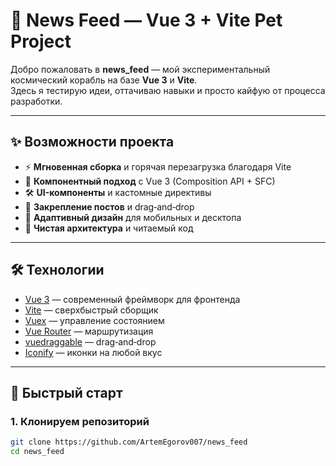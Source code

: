 # 🚀 News Feed — Vue 3 + Vite Pet Project

Добро пожаловать в **news_feed** — мой экспериментальный космический корабль на базе **Vue 3** и **Vite**.  
Здесь я тестирую идеи, оттачиваю навыки и просто кайфую от процесса разработки.

---

## ✨ Возможности проекта
- ⚡ **Мгновенная сборка** и горячая перезагрузка благодаря Vite
- 🎨 **Компонентный подход** с Vue 3 (Composition API + SFC)
- 🛠 **UI-компоненты** и кастомные директивы
- 📌 **Закрепление постов** и drag‑and‑drop
- 📱 **Адаптивный дизайн** для мобильных и десктопа
- 🌌 **Чистая архитектура** и читаемый код

---

## 🛠 Технологии
- [Vue 3](https://vuejs.org/) — современный фреймворк для фронтенда
- [Vite](https://vitejs.dev/) — сверхбыстрый сборщик
- [Vuex](https://vuex.vuejs.org/) — управление состоянием
- [Vue Router](https://router.vuejs.org/) — маршрутизация
- [vuedraggable](https://github.com/SortableJS/vue.draggable.next) — drag‑and‑drop
- [Iconify](https://iconify.design/) — иконки на любой вкус

---

## 🚀 Быстрый старт

### 1. Клонируем репозиторий
```sh
git clone https://github.com/ArtemEgorov007/news_feed
cd news_feed
